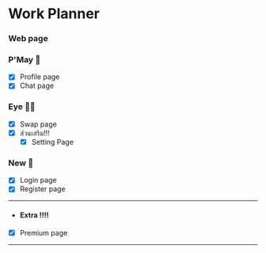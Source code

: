 # Work Planner 
### Web page
### P'May  :woman:
   - [X] Profile page
   - [X] Chat page

### Eye  :red_haired_woman:	
  - [X] Swap page
  - [X] ส่วนเสริม!!!   
    - [X] Setting Page
    
### New  :bearded_person:
  - [X] Login page  
  - [X] Register page 
  
---
- #### Extra :bangbang::bangbang:
- [X]  Premium page 
---

